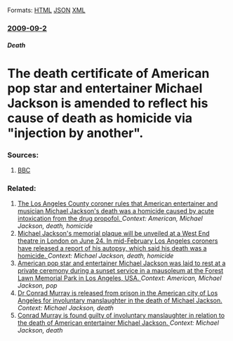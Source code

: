 
Formats: [HTML](/news/2009/09/2/the-death-certificate-of-american-pop-star-and-entertainer-michael-jackson-is-amended-to-reflect-his-cause-of-death-as-homicide-via-inject.html)  [JSON](/news/2009/09/2/the-death-certificate-of-american-pop-star-and-entertainer-michael-jackson-is-amended-to-reflect-his-cause-of-death-as-homicide-via-inject.json)  [XML](/news/2009/09/2/the-death-certificate-of-american-pop-star-and-entertainer-michael-jackson-is-amended-to-reflect-his-cause-of-death-as-homicide-via-inject.xml)  

### [2009-09-2](/news/2009/09/2/index.md)

##### Death
#  The death certificate of American pop star and entertainer Michael Jackson is amended to reflect his cause of death as homicide via "injection by another". 




### Sources:

1. [BBC](http://news.bbc.co.uk/2/hi/entertainment/8233250.stm)

### Related:

1. [ The Los Angeles County coroner rules that American entertainer and musician Michael Jackson's death was a homicide caused by acute intoxication from the drug propofol. ](/news/2009/08/28/the-los-angeles-county-coroner-rules-that-american-entertainer-and-musician-michael-jackson-s-death-was-a-homicide-caused-by-acute-intoxica.md) _Context: American, Michael Jackson, death, homicide_
2. [Michael Jackson's memorial plaque will be unveiled at a West End theatre in London on June 24. In mid-February Los Angeles coroners have released a report of his autopsy, which said his death was a homicide. ](/news/2010/06/20/michael-jackson-s-memorial-plaque-will-be-unveiled-at-a-west-end-theatre-in-london-on-june-24-in-mid-february-los-angeles-coroners-have-rel.md) _Context: Michael Jackson, death, homicide_
3. [ American pop star and entertainer Michael Jackson was laid to rest at a private ceremony during a sunset service in a mausoleum at the Forest Lawn Memorial Park in Los Angeles, USA. ](/news/2009/09/3/american-pop-star-and-entertainer-michael-jackson-was-laid-to-rest-at-a-private-ceremony-during-a-sunset-service-in-a-mausoleum-at-the-fore.md) _Context: American, Michael Jackson, pop_
4. [Dr Conrad Murray is released from prison in the American city of Los Angeles for involuntary manslaughter in the death of Michael Jackson. ](/news/2013/10/28/dr-conrad-murray-is-released-from-prison-in-the-american-city-of-los-angeles-for-involuntary-manslaughter-in-the-death-of-michael-jackson.md) _Context: Michael Jackson, death_
5. [Conrad Murray is found guilty of involuntary manslaughter in relation to the death of American entertainer Michael Jackson. ](/news/2011/11/7/conrad-murray-is-found-guilty-of-involuntary-manslaughter-in-relation-to-the-death-of-american-entertainer-michael-jackson.md) _Context: Michael Jackson, death_
